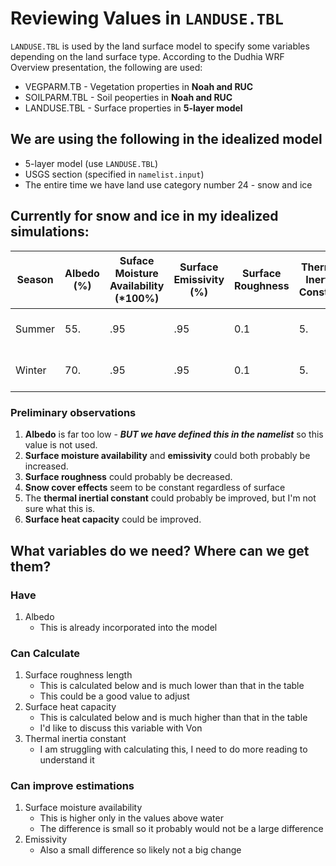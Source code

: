 # Reviewing Values in `LANDUSE.TBL`

`LANDUSE.TBL` is used by the land surface model to specify some variables depending on the land surface type. According to the Dudhia WRF Overview presentation, the following are used:
- VEGPARM.TB - Vegetation properties in **Noah and RUC**
- SOILPARM.TBL - Soil peoperties in **Noah and RUC**
- LANDUSE.TBL - Surface properties in **5-layer model**

## We are using the following in the idealized model
- 5-layer model (use `LANDUSE.TBL`)
- USGS section (specified in `namelist.input`)
- The entire time we have land use category number 24 - snow and ice

## Currently for snow and ice in my idealized simulations:

| Season | Albedo ($\%$) | Suface Moisture Availability ($*100\%$) | Surface Emissivity ($\%$) | Surface Roughness | Thermal Inertia Constant | Snow Cover Effect | Surface Heat Capacity ($J/(m^{3}K)$) | Label       |
| ------ | ------ | ---- | ---- | ---- | ------ | -----| ------ | ----------- |
| Summer | 55.    | .95  | .95  | 0.1  | 5.     | 0.   | 9.0e25 | Snow or Ice |
| Winter | 70.    | .95  | .95  | 0.1  | 5.     | 0.   | 9.0e25 | Snow or Ice |

### Preliminary observations
1. **Albedo** is far too low - ***BUT we have defined this in the namelist*** so this value is not used.
2. **Surface moisture availability** and **emissivity** could both probably be increased.
3. **Surface roughness** could probably be decreased.
4. **Snow cover effects** seem to be constant regardless of surface
5. The **thermal inertial constant** could probably be improved, but I'm not sure what this is.
6. **Surface heat capacity** could be improved.

## What variables do we need? Where can we get them?
### Have
1. Albedo
    - This is already incorporated into the model

### Can Calculate
1. Surface roughness length
    - This is calculated below and is much lower than that in the table
    - This could be a good value to adjust
2. Surface heat capacity
    - This is calculated below and is much higher than that in the table
    - I'd like to discuss this variable with Von
3. Thermal inertia constant
    - I am struggling with calculating this, I need to do more reading to understand it

### Can improve estimations
1. Surface moisture availability
    - This is higher only in the values above water
    - The difference is small so it probably would not be a large difference
2. Emissivity
    - Also a small difference so likely not a big change
